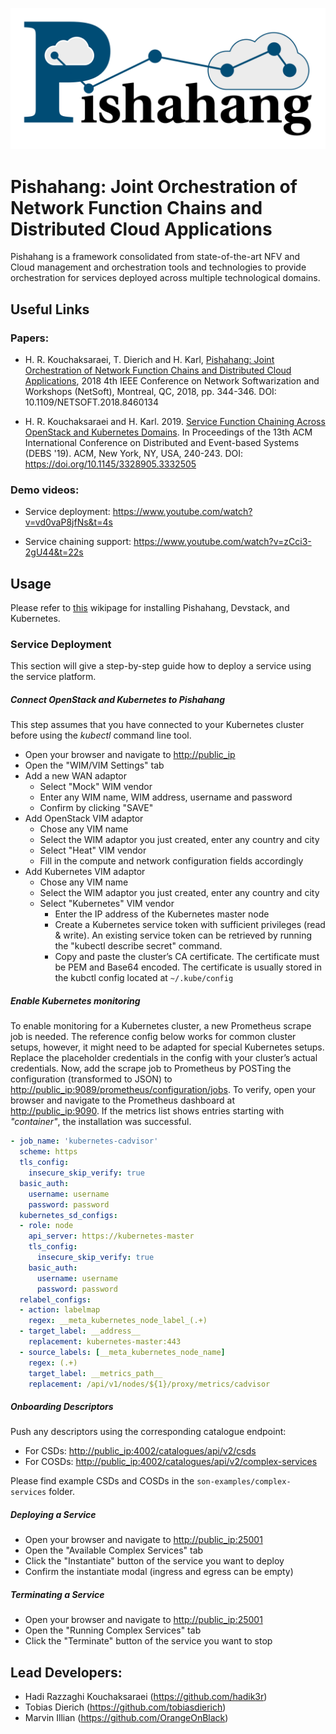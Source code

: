 <p align="center">
    <img width="600" src="./figures/pishahang-logo.svg">
</p>

# Pishahang: Joint Orchestration of Network Function Chains and Distributed Cloud Applications

Pishahang is a framework consolidated from state-of-the-art NFV and Cloud management and orchestration tools and
technologies to provide orchestration for services deployed across multiple technological domains.

## Useful Links

### Papers: 
* H. R. Kouchaksaraei, T. Dierich and H. Karl, [Pishahang: Joint Orchestration of Network Function Chains and Distributed Cloud Applications](http://ieeexplore.ieee.org/stamp/stamp.jsp?tp=&arnumber=8460134&isnumber=8458492), 2018 4th IEEE Conference on Network Softwarization and Workshops (NetSoft), Montreal, QC, 2018, pp. 344-346. DOI: 10.1109/NETSOFT.2018.8460134

* H. R. Kouchaksaraei and H. Karl. 2019. [Service Function Chaining Across OpenStack and Kubernetes Domains](https://dl.acm.org/citation.cfm?id=3332505). In Proceedings of the 13th ACM International Conference on Distributed and Event-based Systems (DEBS '19). ACM, New York, NY, USA, 240-243. DOI: https://doi.org/10.1145/3328905.3332505

### Demo videos:
* Service deployment: https://www.youtube.com/watch?v=vd0vaP8jfNs&t=4s

* Service chaining support: https://www.youtube.com/watch?v=zCci3-2gU44&t=22s

## Usage

Please refer to [this](https://github.com/CN-UPB/Pishahang/wiki) wikipage for installing Pishahang, Devstack, and Kubernetes. 


### Service Deployment

This section will give a step-by-step guide how to deploy a service using the service platform.

##### Connect OpenStack and Kubernetes to Pishahang

This step assumes that you have connected to your Kubernetes cluster before using the *kubectl* command line tool.

-   Open your browser and navigate to <http://public_ip>
-   Open the "WIM/VIM Settings" tab
-   Add a new WAN adaptor
    -   Select "Mock" WIM vendor
    -   Enter any WIM name, WIM address, username and password
    -   Confirm by clicking "SAVE"
-   Add OpenStack VIM adaptor
    -   Chose any VIM name
    -   Select the WIM adaptor you just created, enter any country and
        city
    -   Select "Heat" VIM vendor
    -   Fill in the compute and network configuration fields accordingly
-   Add Kubernetes VIM adaptor
    -   Chose any VIM name
    -   Select the WIM adaptor you just created, enter any country and
        city
    -   Select "Kubernetes" VIM vendor
        -   Enter the IP address of the Kubernetes master node
        -   Create a Kubernetes service token with sufficient privileges
            (read & write). An existing service token can be retrieved
            by running the "kubectl describe secret" command.
        -   Copy and paste the cluster’s CA certificate. The certificate
            must be PEM and Base64 encoded. The certificate is usually
            stored in the kubctl config located at `~/.kube/config`
       
##### Enable Kubernetes monitoring

To enable monitoring for a Kubernetes cluster, a new Prometheus scrape
job is needed. The reference config below works for common cluster setups, however, it might need to be adapted
for special Kubernetes setups. Replace the placeholder credentials in
the config with your cluster’s actual credentials. Now, add the scrape
job to Prometheus by POSTing the configuration (transformed to JSON) to
<http://public_ip:9089/prometheus/configuration/jobs>. To verify, open
your browser and navigate to the Prometheus dashboard at
<http://public_ip:9090>. If the metrics list shows entries starting with
*"container"*, the installation was successful.   
 
    
```yaml
- job_name: 'kubernetes-cadvisor'
  scheme: https
  tls_config:
    insecure_skip_verify: true
  basic_auth:
    username: username
    password: password
  kubernetes_sd_configs:
  - role: node
    api_server: https://kubernetes-master
    tls_config:
      insecure_skip_verify: true
    basic_auth:
      username: username
      password: password
  relabel_configs:
  - action: labelmap
    regex: __meta_kubernetes_node_label_(.+)
  - target_label: __address__
    replacement: kubernetes-master:443
  - source_labels: [__meta_kubernetes_node_name]
    regex: (.+)
    target_label: __metrics_path__
    replacement: /api/v1/nodes/${1}/proxy/metrics/cadvisor

```

##### Onboarding Descriptors

Push any descriptors using the corresponding catalogue endpoint:

-   For CSDs: <http://public_ip:4002/catalogues/api/v2/csds>
-   For COSDs:
    <http://public_ip:4002/catalogues/api/v2/complex-services>

Please find example CSDs and COSDs in the `son-examples/complex-services` folder.

##### Deploying a Service

-   Open your browser and navigate to <http://public_ip:25001>
-   Open the "Available Complex Services" tab
-   Click the "Instantiate" button of the service you want to deploy
-   Confirm the instantiate modal (ingress and egress can be empty)

##### Terminating a Service

-   Open your browser and navigate to <http://public_ip:25001>
-   Open the "Running Complex Services" tab
-   Click the "Terminate" button of the service you want to stop

## Lead Developers:

- Hadi Razzaghi Kouchaksaraei (https://github.com/hadik3r)
- Tobias Dierich (https://github.com/tobiasdierich)
- Marvin Illian (https://github.com/OrangeOnBlack)

